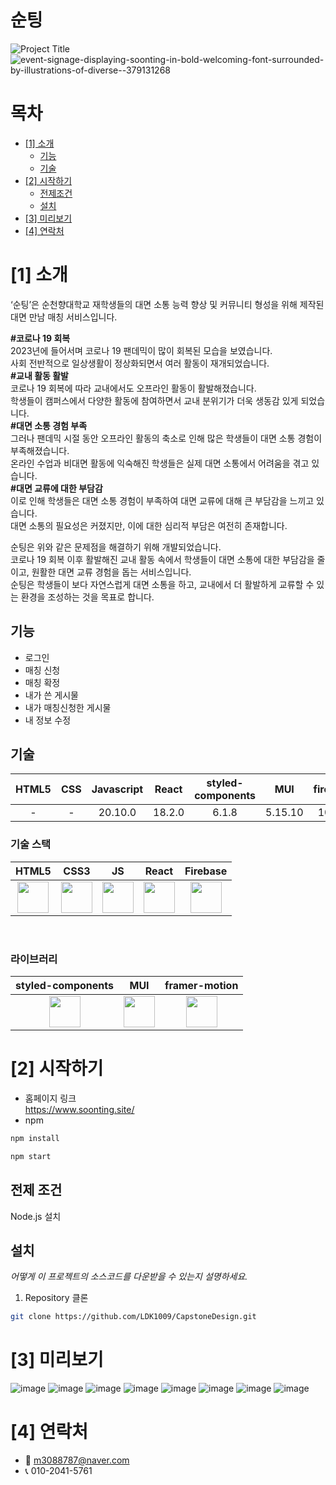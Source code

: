 # 순팅

<!--프로젝트 대문 이미지-->
![Project Title](https://github.com/LDK1009/CapstoneDesign/assets/86905679/6ba72a96-7ce7-4fd7-b867-c025d2d78693)
![event-signage-displaying-soonting-in-bold-welcoming-font-surrounded-by-illustrations-of-diverse--379131268](https://github.com/LDK1009/CapstoneDesign/assets/86905679/19db0ef8-5a1c-4143-bfcb-b45d3dea8a2b)

<!--목차-->
# 목차
- [[1] 소개](#1-소개)
  - [기능](#기능)
  - [기술](#기술)
- [[2] 시작하기](#2-시작하기)
  - [전제조건](#전제-조건)
  - [설치](#설치)
- [[3] 미리보기](#3-미리보기)
- [[4] 연락처](#4-연락처)


# [1] 소개
‘순팅’은 순천향대학교 재학생들의 대면 소통 능력 향상 및 커뮤니티 형성을 위해 제작된 대면 만남 매칭 서비스입니다.<br/>

**#코로나 19 회복**<br/>
2023년에 들어서며 코로나 19 팬데믹이 많이 회복된 모습을 보였습니다.<br/>
사회 전반적으로 일상생활이 정상화되면서 여러 활동이 재개되었습니다.<br/>
**#교내 활동 활발**<br/>
코로나 19 회복에 따라 교내에서도 오프라인 활동이 활발해졌습니다.<br/>
학생들이 캠퍼스에서 다양한 활동에 참여하면서 교내 분위기가 더욱 생동감 있게 되었습니다.<br/>
**#대면 소통 경험 부족**<br/>
그러나 팬데믹 시절 동안 오프라인 활동의 축소로 인해 많은 학생들이 대면 소통 경험이 부족해졌습니다.<br/>
온라인 수업과 비대면 활동에 익숙해진 학생들은 실제 대면 소통에서 어려움을 겪고 있습니다.<br/>
**#대면 교류에 대한 부담감**<br/>
이로 인해 학생들은 대면 소통 경험이 부족하여 대면 교류에 대해 큰 부담감을 느끼고 있습니다.<br/>
대면 소통의 필요성은 커졌지만, 이에 대한 심리적 부담은 여전히 존재합니다.<br/>

순팅은 위와 같은 문제점을 해결하기 위해 개발되었습니다.<br/>
코로나 19 회복 이후 활발해진 교내 활동 속에서 학생들이 대면 소통에 대한 부담감을 줄이고, 원활한 대면 교류 경험을 돕는 서비스입니다.<br/>
순팅은 학생들이 보다 자연스럽게 대면 소통을 하고, 교내에서 더 활발하게 교류할 수 있는 환경을 조성하는 것을 목표로 합니다.<br/>


## 기능
- 로그인
- 매칭 신청
- 매칭 확정
- 내가 쓴 게시물
- 내가 매칭신청한 게시물
- 내 정보 수정

## 기술
| HTML5 | CSS | Javascript | React | styled-components | MUI |firebase |
| :--------: | :--------: | :--------: | :--------: | :--------: | :--------: | :--------: |
| - | - | 20.10.0 | 18.2.0 | 6.1.8 | 5.15.10 | 10.7.2 |

### 기술 스택
| HTML5 | CSS3 | JS | React | Firebase | 
| :--------: | :--------: | :--------: | :--------: | :--------: |
|<img src="https://github.com/LDK1009/CapstoneDesign/assets/86905679/7c4eb246-5616-4685-8ff7-70ec89281881" width="50" height="50"/> | <img src="https://github.com/LDK1009/CapstoneDesign/assets/86905679/164d1e8b-0dbb-4e88-99da-aec5e43b2d84" width="50" height="50"/> | <img src="https://github.com/LDK1009/CapstoneDesign/assets/86905679/6fc480d4-b066-480a-97f4-f229f7b323ff" width="50" height="50"/> | <img src="https://github.com/LDK1009/CapstoneDesign/assets/86905679/bdf8974d-4b38-4073-ad41-3346412139fa)" width="50" height="50"/>| <img src="https://github.com/LDK1009/CapstoneDesign/assets/86905679/626df7d2-56d5-4dbc-b414-a25fff17c0be" width="50" height="50"/> | <img src="https://github.com/LDK1009/CapstoneDesign/assets/86905679/87a332ed-eeea-49f8-8f96-104e38a1350e" width="50" height="50"/>
<br/>

### 라이브러리
| styled-components | MUI | framer-motion | 
| :--------: | :--------: | :--------: |
| <img src="https://github.com/LDK1009/CapstoneDesign/assets/86905679/58d31a76-4968-4e89-aa61-c7bc9aae3e59" width="50" height="50"/> | <img src="https://github.com/LDK1009/CapstoneDesign/assets/86905679/391736f5-8f6f-4d32-8929-4805efb1d798" width="50" height="50"/> | <img src="https://github.com/LDK1009/CapstoneDesign/assets/86905679/4ec72a7b-c179-404b-a28b-590b4576f988" width="50" height="50"/>


# [2] 시작하기
- 홈페이지 링크<br/>
<https://www.soonting.site/>
- npm
```bash
npm install
```
```bash
npm start
```

## 전제 조건
Node.js 설치


## 설치
*어떻게 이 프로젝트의 소스코드를 다운받을 수 있는지 설명하세요.*
1. Repository 클론
```bash
git clone https://github.com/LDK1009/CapstoneDesign.git
```


# [3] 미리보기
![image](https://github.com/LDK1009/CapstoneDesign/assets/86905679/16295603-b90a-4f06-bc3b-59e6f324fb26)
![image](https://github.com/LDK1009/CapstoneDesign/assets/86905679/56498693-2f9d-4e8d-b606-30efefffa139)
![image](https://github.com/LDK1009/CapstoneDesign/assets/86905679/ecdd7275-1cbe-4aee-86e6-53256909a1e7)
![image](https://github.com/LDK1009/CapstoneDesign/assets/86905679/f77c2774-02a5-48e9-acb3-df16f5c41195)
![image](https://github.com/LDK1009/CapstoneDesign/assets/86905679/40eee04f-e779-491c-9e57-2896809ce52a)
![image](https://github.com/LDK1009/CapstoneDesign/assets/86905679/392b6058-5d0e-448a-aa5b-d8ea5e1a180a)
![image](https://github.com/LDK1009/CapstoneDesign/assets/86905679/7aa7e0af-f02c-4a3a-8d3e-43e0c8893e25)
![image](https://github.com/LDK1009/CapstoneDesign/assets/86905679/3924df1b-b986-439b-824d-983724e4512d)



# [4] 연락처
- 📧 m3088787@naver.com
- 📞 010-2041-5761
